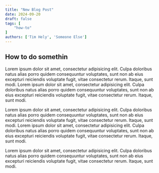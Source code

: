 ```yaml
---
title: "New Blog Post"
date: 2024-09-20
draft: false
tags: [
    "how-to"
]
authors: ['Tim Hely', 'Someone Else']
---
```


## How to do somethin

Lorem ipsum dolor sit amet, consectetur adipisicing elit. Culpa doloribus natus alias porro quidem consequuntur voluptates, sunt non ab eius excepturi reiciendis voluptate fugit, vitae consectetur rerum. Itaque, sunt modi.
Lorem ipsum dolor sit amet, consectetur adipisicing elit. Culpa doloribus natus alias porro quidem consequuntur voluptates, sunt non ab eius excepturi reiciendis voluptate fugit, vitae consectetur rerum. Itaque, sunt modi.

Lorem ipsum dolor sit amet, consectetur adipisicing elit. Culpa doloribus natus alias porro quidem consequuntur voluptates, sunt non ab eius excepturi reiciendis voluptate fugit, vitae consectetur rerum. Itaque, sunt modi.
Lorem ipsum dolor sit amet, consectetur adipisicing elit. Culpa doloribus natus alias porro quidem consequuntur voluptates, sunt non ab eius excepturi reiciendis voluptate fugit, vitae consectetur rerum. Itaque, sunt modi.

Lorem ipsum dolor sit amet, consectetur adipisicing elit. Culpa doloribus natus alias porro quidem consequuntur voluptates, sunt non ab eius excepturi reiciendis voluptate fugit, vitae consectetur rerum. Itaque, sunt modi.